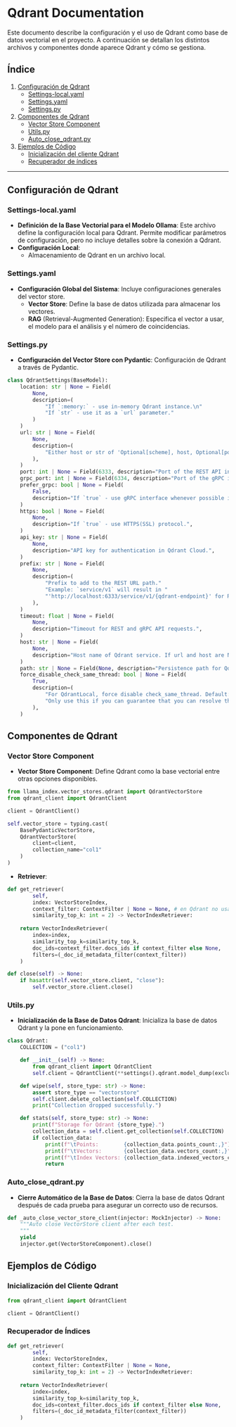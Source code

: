 # Qdrant Documentation

Este documento describe la configuración y el uso de Qdrant como base de datos vectorial en el proyecto. A continuación se detallan los distintos archivos y componentes donde aparece Qdrant y cómo se gestiona.

## Índice

1. [Configuración de Qdrant](#configuracion-de-qdrant)
    - [Settings-local.yaml](#settings-local-yaml)
    - [Settings.yaml](#settings-yaml)
    - [Settings.py](#settings-py)
2. [Componentes de Qdrant](#componentes-de-qdrant)
    - [Vector Store Component](#vector-store-component)
    - [Utils.py](#utils-py)
    - [Auto_close_qdrant.py](#auto-close-qdrant-py)
3. [Ejemplos de Código](#ejemplos-de-codigo)
    - [Inicialización del cliente Qdrant](#inicializacion-del-cliente-qdrant)
    - [Recuperador de índices](#recuperador-de-indices)

---

## Configuración de Qdrant <a name="configuracion-de-qdrant"></a>

### Settings-local.yaml

- **Definición de la Base Vectorial para el Modelo Ollama**: Este archivo define la configuración local para Qdrant. Permite modificar parámetros de configuración, pero no incluye detalles sobre la conexión a Qdrant.
- **Configuración Local**:
  - Almacenamiento de Qdrant en un archivo local.

### Settings.yaml

- **Configuración Global del Sistema**: Incluye configuraciones generales del vector store.
  - **Vector Store**: Define la base de datos utilizada para almacenar los vectores.
  - **RAG** (Retrieval-Augmented Generation): Especifica el vector a usar, el modelo para el análisis y el número de coincidencias.

### Settings.py

- **Configuración del Vector Store con Pydantic**: Configuración de Qdrant a través de Pydantic.

```python
class QdrantSettings(BaseModel):
    location: str | None = Field(
        None,
        description=(
            "If `:memory:` - use in-memory Qdrant instance.\n"
            "If `str` - use it as a `url` parameter."
        )
    )
    url: str | None = Field(
        None,
        description=(
            "Either host or str of 'Optional[scheme], host, Optional[port], Optional[prefix]'."
        ),
    )
    port: int | None = Field(6333, description="Port of the REST API interface.")
    grpc_port: int | None = Field(6334, description="Port of the gRPC interface.")
    prefer_grpc: bool | None = Field(
        False,
        description="If `true` - use gRPC interface whenever possible in custom methods.",
    )
    https: bool | None = Field(
        None,
        description="If `true` - use HTTPS(SSL) protocol.",
    )
    api_key: str | None = Field(
        None,
        description="API key for authentication in Qdrant Cloud.",
    )
    prefix: str | None = Field(
        None,
        description=(
            "Prefix to add to the REST URL path."
            "Example: `service/v1` will result in "
            "'http://localhost:6333/service/v1/{qdrant-endpoint}' for REST API."
        ),
    )
    timeout: float | None = Field(
        None,
        description="Timeout for REST and gRPC API requests.",
    )
    host: str | None = Field(
        None,
        description="Host name of Qdrant service. If url and host are None, set to 'localhost'.",
    )
    path: str | None = Field(None, description="Persistence path for QdrantLocal.")
    force_disable_check_same_thread: bool | None = Field(
        True,
        description=(
            "For QdrantLocal, force disable check_same_thread. Default: `True`"
            "Only use this if you can guarantee that you can resolve the thread safety outside QdrantClient."
        ),
    )
```

## Componentes de Qdrant <a name="componentes-de-qdrant"></a>

### Vector Store Component <a name="vector-store-component"></a>

- **Vector Store Component**: Define Qdrant como la base vectorial entre otras opciones disponibles.

```python
from llama_index.vector_stores.qdrant import QdrantVectorStore
from qdrant_client import QdrantClient

client = QdrantClient()

self.vector_store = typing.cast(
    BasePydanticVectorStore,
    QdrantVectorStore(
        client=client,
        collection_name="col1"
    )
)
```

- **Retriever**:

```python
def get_retriever(
        self,
        index: VectorStoreIndex,
        context_filter: ContextFilter | None = None, # en Qdrant no usamos filtros
        similarity_top_k: int = 2) -> VectorIndexRetriever:
    
    return VectorIndexRetriever(
        index=index,
        similarity_top_k=similarity_top_k,
        doc_ids=context_filter.docs_ids if context_filter else None,
        filters=(_doc_id_metadata_filter(context_filter))
    )

def close(self) -> None:
    if hasattr(self.vector_store.client, "close"):
        self.vector_store.client.close()
```

### Utils.py <a name="utils-py"></a>

- **Inicialización de la Base de Datos Qdrant**: Inicializa la base de datos Qdrant y la pone en funcionamiento.

```python
class Qdrant:
    COLLECTION = ("col1")

    def __init__(self) -> None:
        from qdrant_client import QdrantClient  
        self.client = QdrantClient(**settings().qdrant.model_dump(exclude_none=True))

    def wipe(self, store_type: str) -> None:
        assert store_type == "vectorstore"
        self.client.delete_collection(self.COLLECTION)
        print("Collection dropped successfully.")

    def stats(self, store_type: str) -> None:
        print(f"Storage for Qdrant {store_type}.")
        collection_data = self.client.get_collection(self.COLLECTION)
        if collection_data:
            print(f"\tPoints:        {collection_data.points_count:,}")
            print(f"\tVectors:       {collection_data.vectors_count:,}")
            print(f"\tIndex Vectors: {collection_data.indexed_vectors_count:,}")
            return
```

### Auto_close_qdrant.py <a name="auto-close-qdrant-py"></a>

- **Cierre Automático de la Base de Datos**: Cierra la base de datos Qdrant después de cada prueba para asegurar un correcto uso de recursos.

```python
def _auto_close_vector_store_client(injector: MockInjector) -> None:
    """Auto close VectorStore client after each test.
    """
    yield
    injector.get(VectorStoreComponent).close()
```

## Ejemplos de Código <a name="ejemplos-de-codigo"></a>

### Inicialización del Cliente Qdrant <a name="inicializacion-del-cliente-qdrant"></a>

```python
from qdrant_client import QdrantClient

client = QdrantClient()
```

### Recuperador de Índices <a name="recuperador-de-indices"></a>

```python
def get_retriever(
        self,
        index: VectorStoreIndex,
        context_filter: ContextFilter | None = None,
        similarity_top_k: int = 2) -> VectorIndexRetriever:
    
    return VectorIndexRetriever(
        index=index,
        similarity_top_k=similarity_top_k,
        doc_ids=context_filter.docs_ids if context_filter else None,
        filters=(_doc_id_metadata_filter(context_filter))
    )
```


